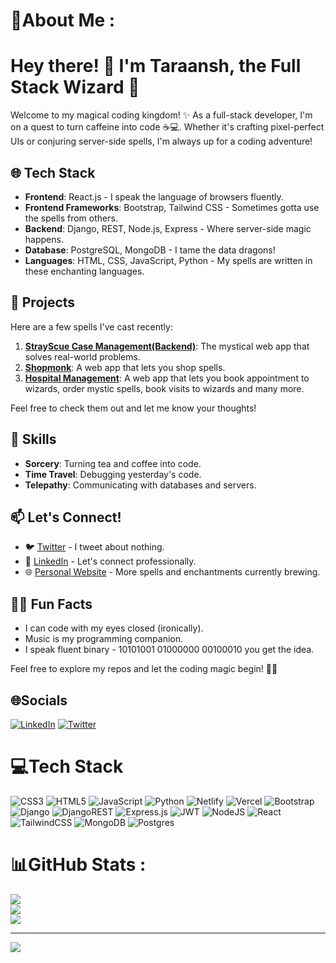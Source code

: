 # 💫About Me :
# Hey there! 👋 I'm Taraansh, the Full Stack Wizard 🚀

Welcome to my magical coding kingdom! ✨ As a full-stack developer, I'm on a quest to turn caffeine into code ☕💻. Whether it's crafting pixel-perfect UIs or conjuring server-side spells, I'm always up for a coding adventure!

## 🌐 Tech Stack

- **Frontend**: React.js - I speak the language of browsers fluently.
- **Frontend Frameworks**: Bootstrap, Tailwind CSS - Sometimes gotta use the spells from others.
- **Backend**: Django, REST, Node.js, Express - Where server-side magic happens.
- **Database**: PostgreSQL, MongoDB - I tame the data dragons!
- **Languages**: HTML, CSS, JavaScript, Python - My spells are written in these enchanting languages.

## 🚀 Projects

Here are a few spells I've cast recently:

1. **[StrayScue Case Management(Backend)](#)**: The mystical web app that solves real-world problems.
2. **[Shopmonk](#)**: A web app that lets you shop spells.
3. **[Hospital Management](#)**: A web app that lets you book appointment to wizards, order mystic spells, book visits to wizards and many more.

Feel free to check them out and let me know your thoughts!

## 🤹 Skills

- **Sorcery**: Turning tea and coffee into code.
- **Time Travel**: Debugging yesterday's code.
- **Telepathy**: Communicating with databases and servers.

## 📫 Let's Connect!

- 🐦 [Twitter](https://twitter.com/taraansh11) - I tweet about nothing.
- 💼 [LinkedIn](www.linkedin.com/in/taraansh-nandwani-12a303247) - Let's connect professionally.
- 🌐 [Personal Website](https://taraansh-portfolio.vercel.app/) - More spells and enchantments currently brewing.

## 🧙‍♂️ Fun Facts

- I can code with my eyes closed (ironically).
- Music is my programming companion.
- I speak fluent binary - 10101001 01000000 00100010 you get the idea.

Feel free to explore my repos and let the coding magic begin! 🔮✨

## 🌐Socials
[![LinkedIn](https://img.shields.io/badge/LinkedIn-%230077B5.svg?logo=linkedin&logoColor=white)](https://linkedin.com/in/www.linkedin.com/in/taraansh-nandwani-12a303247) [![Twitter](https://img.shields.io/badge/Twitter-%231DA1F2.svg?logo=Twitter&logoColor=white)](https://twitter.com/https://twitter.com/taraansh11) 

# 💻Tech Stack
![CSS3](https://img.shields.io/badge/css3-%231572B6.svg?style=flat&logo=css3&logoColor=white) ![HTML5](https://img.shields.io/badge/html5-%23E34F26.svg?style=flat&logo=html5&logoColor=white) ![JavaScript](https://img.shields.io/badge/javascript-%23323330.svg?style=flat&logo=javascript&logoColor=%23F7DF1E) ![Python](https://img.shields.io/badge/python-3670A0?style=flat&logo=python&logoColor=ffdd54) ![Netlify](https://img.shields.io/badge/netlify-%23000000.svg?style=flat&logo=netlify&logoColor=#00C7B7) ![Vercel](https://img.shields.io/badge/vercel-%23000000.svg?style=flat&logo=vercel&logoColor=white) ![Bootstrap](https://img.shields.io/badge/bootstrap-%23563D7C.svg?style=flat&logo=bootstrap&logoColor=white) ![Django](https://img.shields.io/badge/django-%23092E20.svg?style=flat&logo=django&logoColor=white) ![DjangoREST](https://img.shields.io/badge/DJANGO-REST-ff1709?style=flat&logo=django&logoColor=white&color=ff1709&labelColor=gray) ![Express.js](https://img.shields.io/badge/express.js-%23404d59.svg?style=flat&logo=express&logoColor=%2361DAFB) ![JWT](https://img.shields.io/badge/JWT-black?style=flat&logo=JSON%20web%20tokens) ![NodeJS](https://img.shields.io/badge/node.js-6DA55F?style=flat&logo=node.js&logoColor=white) ![React](https://img.shields.io/badge/react-%2320232a.svg?style=flat&logo=react&logoColor=%2361DAFB) ![TailwindCSS](https://img.shields.io/badge/tailwindcss-%2338B2AC.svg?style=flat&logo=tailwind-css&logoColor=white) ![MongoDB](https://img.shields.io/badge/MongoDB-%234ea94b.svg?style=flat&logo=mongodb&logoColor=white) ![Postgres](https://img.shields.io/badge/postgres-%23316192.svg?style=flat&logo=postgresql&logoColor=white)
# 📊GitHub Stats :
![](https://github-readme-stats.vercel.app/api?username=Taraansh&theme=radical&hide_border=false&include_all_commits=false&count_private=false)<br/>
![](https://github-readme-streak-stats.herokuapp.com/?user=Taraansh&theme=radical&hide_border=false)<br/>
![](https://github-readme-stats.vercel.app/api/top-langs/?username=Taraansh&theme=radical&hide_border=false&include_all_commits=false&count_private=false&layout=compact)

---
[![](https://visitcount.itsvg.in/api?id=Taraansh&icon=0&color=0)](https://visitcount.itsvg.in)
